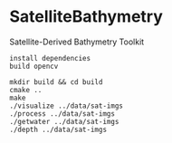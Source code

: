 # SatelliteBathymetry
Satellite-Derived Bathymetry Toolkit

```
install dependencies
build opencv

mkdir build && cd build
cmake ..
make
./visualize ../data/sat-imgs
./process ../data/sat-imgs
./getwater ../data/sat-imgs
./depth ../data/sat-imgs
```
